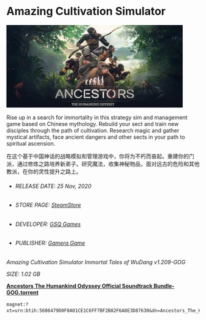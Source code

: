 # Amazing Cultivation Simulator

![](/Ancestors:%20The%20Humankind%20Odyssey/image/header.jpg)

Rise up in a search for immortality in this strategy sim and management game based on Chinese mythology. Rebuild your sect and train new disciples through the path of cultivation. Research magic and gather mystical artifacts, face ancient dangers and other sects in your path to spiritual ascension.

在这个基于中国神话的战略模拟和管理游戏中，你将为不朽而奋起。重建你的门派，通过修炼之路培养新弟子。研究魔法，收集神秘物品，面对远古的危险和其他教派，在你的灵性提升之路上。

- ###### RELEASE DATE: 25 Nov, 2020

- ###### STORE PAGE: [SteamStore](https://store.steampowered.com/app/955900/Amazing_Cultivation_Simulator/?l=english&curator_clanid=29227165)

- ###### DEVELOPER: [GSQ Games](https://store.steampowered.com/developer/gameragame?snr=1_5_9__2000)

- ###### PUBLISHER: [Gamera Game](https://store.steampowered.com/publisher/gameragame?snr=1_5_9__2000)

*Amazing Cultivation Simulator Immortal Tales of WuDang v1.209-GOG*

*SIZE: 1.02 GB*

**[Ancestors The Humankind Odyssey Official Soundtrack Bundle-GOG.torrent](magnet:?xt=urn:btih:5606479D0F8A01CE1C6FF7BF2B82F6A8E3D87630&dn=Ancestors_The_Humankind_Odyssey_1.4.1_%2842805%29_win_gog)**
```
magnet:?xt=urn:btih:5606479D0F8A01CE1C6FF7BF2B82F6A8E3D87630&dn=Ancestors_The_Humankind_Odyssey_1.4.1_%2842805%29_win_gog
```
